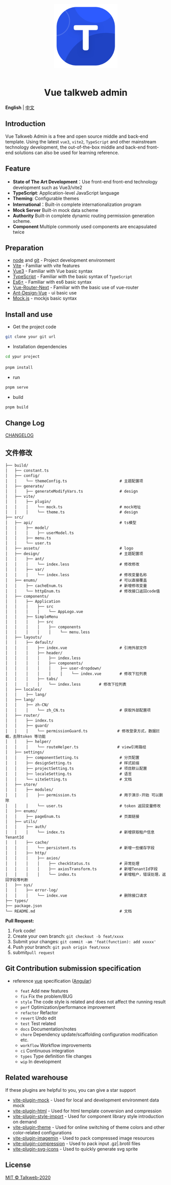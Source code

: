 <div align="center"> <a href="https://git.talkweb.com.cn/pengbo23812/wutong-admin-builder-ui"> <img alt="TalkwebAdmin Logo" width="200" height="200" src="./public/resource/img/logo.png"> </a> <br> <br>

<h1>Vue talkweb admin</h1>
</div>

**English** | [中文](./README.zh-CN.md)

## Introduction

Vue Talkweb Admin is a free and open source middle and back-end template. Using the latest `vue3`, `vite2`, `TypeScript` and other mainstream technology development, the out-of-the-box middle and back-end front-end solutions can also be used for learning reference.

## Feature

- **State of The Art Development**：Use front-end front-end technology development such as Vue3/vite2
- **TypeScript**: Application-level JavaScript language
- **Theming**: Configurable themes
- **International**：Built-in complete internationalization program
- **Mock Server** Built-in mock data scheme
- **Authority** Built-in complete dynamic routing permission generation scheme.
- **Component** Multiple commonly used components are encapsulated twice

## Preparation

- [node](http://nodejs.org/) and [git](https://git-scm.com/) - Project development environment
- [Vite](https://vitejs.dev/) - Familiar with vite features
- [Vue3](https://v3.vuejs.org/) - Familiar with Vue basic syntax
- [TypeScript](https://www.typescriptlang.org/) - Familiar with the basic syntax of `TypeScript`
- [Es6+](http://es6.ruanyifeng.com/) - Familiar with es6 basic syntax
- [Vue-Router-Next](https://next.router.vuejs.org/) - Familiar with the basic use of vue-router
- [Ant-Design-Vue](https://2x.antdv.com/docs/vue/introduce-cn/) - ui basic use
- [Mock.js](https://github.com/nuysoft/Mock) - mockjs basic syntax

## Install and use

- Get the project code

```bash
git clone your git url
```

- Installation dependencies

```bash
cd ypur project

pnpm install

```

- run

```bash
pnpm serve
```

- build

```bash
pnpm build
```

## Change Log

[CHANGELOG](./CHANGELOG.zh_CN.md)


## 文件修改
```
├── build/               
│   ├── constant.ts
│   ├── config/
│   │    └── themeConfig.ts                       # 主题配置项
│   ├── generate/
│   │    ├── generateModifyVars.ts                # design
│   ├── vite/
│   │    ├── plugin/
│   │    │    └── mock.ts                         # mock地址
│   │    │    └── theme.ts                        # design
├── src/               
│   ├── api/                                      # ts模型
│   │    ├── model/                 
│   │    │    ├── userModel.ts
│   │    ├── menu.ts 
│   │    └── user.ts   
│   ├── assets/                                   # logo
│   ├── design/                                   # 主题配置项
│   │    ├── ant/
│   │    │    └── index.less                      # 修改修改
│   │    ├── var/
│   │    │    └── index.less                      # 修改变量名称
│   ├── enums/                                    # 可以直接覆盖
│   │    ├── cacheEnum.ts                         # 新增修改变量
│   │    └── httpEnum.ts                          # 修改接口返回code值
│   ├── components/                                
│   │    ├── Application
│   │    │    ├── src                         
│   │    │    │    └── AppLogo.vue                           
│   │    ├── SimpleMenu                         
│   │    │    ├── src                         
│   │    │    │    ├── components                         
│   │    │    │    │    └── menu.less                       
│   ├── layouts/                                  
│   │    ├── default/                 
│   │    │    ├── index.vue                       # 引用外部文件               
│   │    │    ├── header/
│   │    │    │    ├── index.less
│   │    │    │    ├── components/                 
│   │    │    │    │    ├── user-dropdown/                 
│   │    │    │    │    │    └── index.vue        # 修改下拉列表
│   │    │    ├── tabs/
│   │    │    │    └── index.less        # 修改下拉列表
│   ├── locales/                                  
│   │    ├── lang/                              
│   ├── lang/                                  
│   │    ├── zh-CN/                              
│   │    │    └── zh_CN.ts                        # 获取外部配置项
│   ├── router/                                  
│   │    ├── index.ts                              
│   │    ├── guard/                              
│   │    │    └── permissionGuard.ts             # 修改登录方式，数据拦截，去除token 等功能
│   │    ├── helper/                              
│   │    │    └── routeHelper.ts                 # view引用路经
│   ├── settings/                                  
│   │    ├── componentSetting.ts                  # 分页配置
│   │    ├── designSetting.ts                     # 样式前缀
│   │    ├── projectSetting.ts                    # 项目默认配置
│   │    ├── localeSetting.ts                     # 语言
│   │    └── siteSetting.ts                       # 文档
│   ├── store/                        
│   │    ├── modules/                              
│   │    │    ├── permission.ts                   # 用于演示-开始 可以删除
│   │    │    └── user.ts                         # token 返回变量修改
│   ├── enums/                        
│   │    ├── pageEnum.ts                          # 页面链接
│   ├── utils/                          
│   │    ├── auth/                              
│   │    │    └── index.ts                        # 新增获取租户信息 TenantId
│   │    ├── cache/                              
│   │    │    └── persistent.ts                   # 新增一些缓存字段
│   │    ├── http/
│   │    │    ├── axios/                                
│   │    │    │    ├── checkStatus.ts             # 异常处理
│   │    │    │    ├── axiosTransform.ts          # 新增TenantId字段
│   │    │    │    └── index.ts                   # 新增租户，错误处理，返回字段等判断
│   ├── sys/                           
│   │    ├── error-log/                              
│   │    │    └── index.vue                       # 删除接口请求
├── types/                                                            
├── package.json                            
└── README.md                                     # 文档
```
**Pull Request:**

1. Fork code!
2. Create your own branch: `git checkout -b feat/xxxx`
3. Submit your changes: `git commit -am 'feat(function): add xxxxx'`
4. Push your branch: `git push origin feat/xxxx`
5. submit`pull request`

## Git Contribution submission specification

- reference [vue](https://github.com/vuejs/vue/blob/dev/.github/COMMIT_CONVENTION.md) specification ([Angular](https://github.com/conventional-changelog/conventional-changelog/tree/master/packages/conventional-changelog-angular))

  - `feat` Add new features
  - `fix` Fix the problem/BUG
  - `style` The code style is related and does not affect the running result
  - `perf` Optimization/performance improvement
  - `refactor` Refactor
  - `revert` Undo edit
  - `test` Test related
  - `docs` Documentation/notes
  - `chore` Dependency update/scaffolding configuration modification etc.
  - `workflow` Workflow improvements
  - `ci` Continuous integration
  - `types` Type definition file changes
  - `wip` In development

## Related warehouse

If these plugins are helpful to you, you can give a star support

- [vite-plugin-mock](https://github.com/anncwb/vite-plugin-mock) - Used for local and development environment data mock
- [vite-plugin-html](https://github.com/anncwb/vite-plugin-html) - Used for html template conversion and compression
- [vite-plugin-style-import](https://github.com/anncwb/vite-plugin-style-import) - Used for component library style introduction on demand
- [vite-plugin-theme](https://github.com/anncwb/vite-plugin-theme) - Used for online switching of theme colors and other color-related configurations
- [vite-plugin-imagemin](https://github.com/anncwb/vite-plugin-imagemin) - Used to pack compressed image resources
- [vite-plugin-compression](https://github.com/anncwb/vite-plugin-compression) - Used to pack input .gz|.brotil files
- [vite-plugin-svg-icons](https://github.com/anncwb/vite-plugin-svg-icons) - Used to quickly generate svg sprite

## License

[MIT © Talkweb-2020](./LICENSE)
